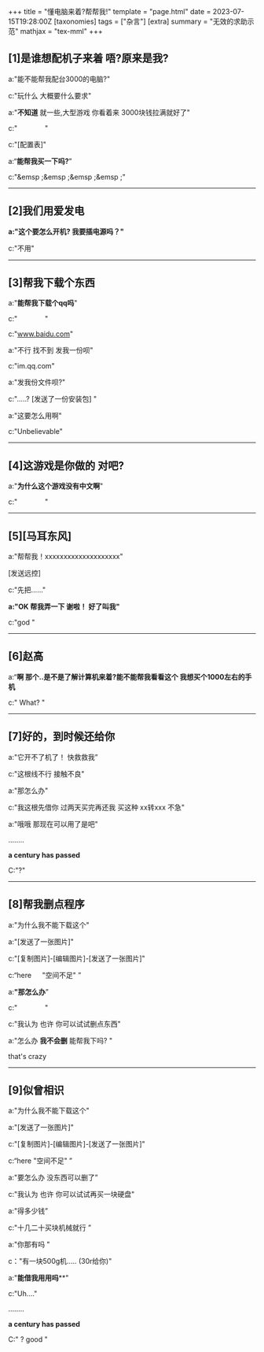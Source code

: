 +++
title = "懂电脑来着?帮帮我!"
template = "page.html"
date = 2023-07-15T19:28:00Z
[taxonomies]
tags = ["杂言"]
[extra]
summary = "无效的求助示范"
mathjax = "tex-mml"
+++


<!-- more -->

[1]是谁想配机子来着   唔?原来是我?
----

a:"能不能帮我配台3000的电脑?"

c:"玩什么  大概要什么要求"

a:"**不知道**   就一些,大型游戏  你看着来 3000块钱拉满就好了"

c:"&emsp;&emsp;&emsp;&emsp;"

c:"[配置表]"

a:“**能帮我买一下吗?**”

c:"&emsp ;&emsp ;&emsp ;&emsp ;"

----------

[2]我们用爱发电
----

**a:"这个要怎么开机? 我要插电源吗？"**

c:"不用"

--------------

[3]帮我下载个东西
---

a:"**能帮我下载个qq吗**"

c:"&emsp;&emsp;&emsp;&emsp;"

c:"www.baidu.com"

a:"不行 找不到  发我一份呗"

c:"im.qq.com"

a:"发我份文件呗?"

c:".....? [发送了一份安装包] "

a:"这要怎么用啊"

c:"Unbelievable"

--------------------------

[4]这游戏是你做的   对吧?
---

a:"**为什么这个游戏没有中文啊**"

c:"&emsp;&emsp;&emsp;&emsp;"

------------------------------------

[5][马耳东风]
-

a:"帮帮我！xxxxxxxxxxxxxxxxxxxx"

[发送远控]

c:"先把……"     

**a:"OK 帮我弄一下 谢啦！   好了叫我"**

c:"god "

------------------------------

[6]赵高
-

a:“**啊 那个..是不是了解计算机来着?**能不能帮我看看这个  我想买个**1000左右的手机**

c:" What? "

----------------------------------------------------------

[7]好的，到时候还给你
-

a:"它开不了机了！  快救救我”

c:"这根线不行  接触不良"

a:"那怎么办"

c:"我这根先借你   过两天买完再还我 买这种 xx转xxx 不急"

a:"哦哦  那现在可以用了是吧"

........

****a century has passed****

C:"?"

--------------------------------------------------------

[8]帮我删点程序
-

a:"为什么我不能下载这个"

a:"[发送了一张图片]"

c:"[复制图片]-[编辑图片]-[发送了一张图片]"

c:“here &emsp; "空间不足"  ”

a:**"那怎么办**”

c:"&emsp;&emsp;&emsp;&emsp;"

c:"我认为   也许   你可以试试删点东西"

a:"怎么办  **我不会删**  能帮我下吗? "

that's crazy

------------------------------------------------

[9]似曾相识
-

a:"为什么我不能下载这个"

a:"[发送了一张图片]"

c:"[复制图片]-[编辑图片]-[发送了一张图片]"

c:“here    "空间不足"  ”

a:"要怎么办  没东西可以删了”

c:"我认为   也许   你可以试试再买一块硬盘"

a:"得多少钱”

c:"十几二十买块机械就行 ”

a:"你那有吗 "

c："有一块500g机.....  (30r给你)"  

a:"**能借我用用吗****"

c:"Uh...."

........

****a century has passed****

C:" ?  good "
